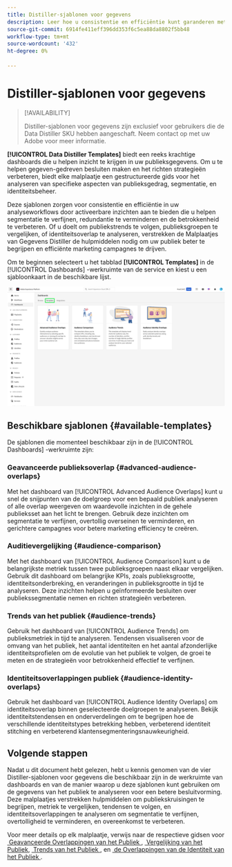 ```yaml
---
title: Distiller-sjablonen voor gegevens
description: Leer hoe u consistentie en efficiëntie kunt garanderen met Data Distiller Templates die een gestructureerde handleiding voor algemene taken in de Adobe Experience Platform-gebruikersinterface bieden.
source-git-commit: 6914fe411eff396dd353f6c5ea88da8802f5bb48
workflow-type: tm+mt
source-wordcount: '432'
ht-degree: 0%

---
```


# Distiller-sjablonen voor gegevens

>[!AVAILABILITY]
>
>Distiller-sjablonen voor gegevens zijn exclusief voor gebruikers die de Data Distiller SKU hebben aangeschaft. Neem contact op met uw Adobe voor meer informatie.

**[!UICONTROL Data Distiller Templates]** biedt een reeks krachtige dashboards die u helpen inzicht te krijgen in uw publieksgegevens. Om u te helpen gegeven-gedreven besluiten maken en het richten strategieën verbeteren, biedt elke malplaatje een gestructureerde gids voor het analyseren van specifieke aspecten van publieksgedrag, segmentatie, en identiteitsbeheer.

Deze sjablonen zorgen voor consistentie en efficiëntie in uw analyseworkflows door activeerbare inzichten aan te bieden die u helpen segmentatie te verfijnen, redundantie te verminderen en de betrokkenheid te verbeteren. Of u doelt om publiekstrends te volgen, publieksgroepen te vergelijken, of identiteitsoverlap te analyseren, verstrekken de Malplaatjes van Gegevens Distiller de hulpmiddelen nodig om uw publiek beter te begrijpen en efficiënte marketing campagnes te drijven.

Om te beginnen selecteert u het tabblad **[!UICONTROL Templates]** in de [!UICONTROL Dashboards] -werkruimte van de service en kiest u een sjabloonkaart in de beschikbare lijst.

![&#x200B; de werkruimte van de Diensten Dashboard met het benadrukte lusje van Malplaatjes.](../../images/sql-insights-query-pro-mode/templates/templates.png)

## Beschikbare sjablonen {#available-templates}

De sjablonen die momenteel beschikbaar zijn in de [!UICONTROL Dashboards] -werkruimte zijn:

### Geavanceerde publieksoverlap {#advanced-audience-overlaps}

Met het dashboard van [!UICONTROL Advanced Audience Overlaps] kunt u snel de snijpunten van de doelgroep voor een bepaald publiek analyseren of alle overlap weergeven om waardevolle inzichten in de gehele publieksset aan het licht te brengen. Gebruik deze inzichten om segmentatie te verfijnen, overtollig overseinen te verminderen, en gerichtere campagnes voor betere marketing efficiency te creëren.

### Auditievergelijking {#audience-comparison}

Met het dashboard van [!UICONTROL Audience Comparison] kunt u de belangrijkste metriek tussen twee publieksgroepen naast elkaar vergelijken. Gebruik dit dashboard om belangrijke KPIs, zoals publieksgrootte, identiteitsonderbreking, en veranderingen in publieksgrootte in tijd te analyseren. Deze inzichten helpen u geïnformeerde besluiten over publiekssegmentatie nemen en richten strategieën verbeteren.

### Trends van het publiek {#audience-trends}

Gebruik het dashboard van [!UICONTROL Audience Trends] om publieksmetriek in tijd te analyseren. Tendensen visualiseren voor de omvang van het publiek, het aantal identiteiten en het aantal afzonderlijke identiteitsprofielen om de evolutie van het publiek te volgen, de groei te meten en de strategieën voor betrokkenheid effectief te verfijnen.

### Identiteitsoverlappingen publiek {#audience-identity-overlaps}

Gebruik het dashboard van [!UICONTROL Audience Identity Overlaps] om identiteitsoverlap binnen geselecteerde doelgroepen te analyseren. Bekijk identiteitstendensen en onderverdelingen om te begrijpen hoe de verschillende identiteitstypes betrekking hebben, verbeterend identiteit stitching en verbeterend klantensegmenteringsnauwkeurigheid.

## Volgende stappen

Nadat u dit document hebt gelezen, hebt u kennis genomen van de vier Distiller-sjablonen voor gegevens die beschikbaar zijn in de werkruimte van dashboards en van de manier waarop u deze sjablonen kunt gebruiken om de gegevens van het publiek te analyseren voor een betere besluitvorming. Deze malplaatjes verstrekken hulpmiddelen om publiekskruisingen te begrijpen, metriek te vergelijken, tendensen te volgen, en identiteitsoverlappingen te analyseren om segmentatie te verfijnen, overtolligheid te verminderen, en overeenkomst te verbeteren.

Voor meer details op elk malplaatje, verwijs naar de respectieve gidsen voor [&#x200B; Geavanceerde Overlappingen van het Publiek &#x200B;](./overlaps.md), [&#x200B; Vergelijking van het Publiek &#x200B;](./comparison.md), [&#x200B; Trends van het Publiek &#x200B;](./trends.md), en [&#x200B; de Overlappingen van de Identiteit van het Publiek &#x200B;](./identity-overlaps.md).
